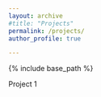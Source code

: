 ```yaml
---
layout: archive
#title: "Projects"
permalink: /projects/
author_profile: true

---
```


{% include base_path %}

Project 1
